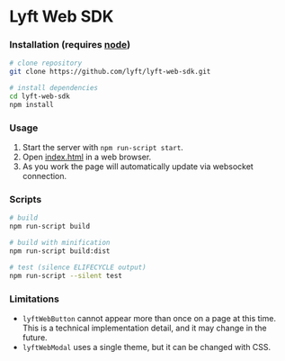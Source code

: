 # Lyft Web SDK

### Installation (requires [node](https://nodejs.org))

```bash
# clone repository
git clone https://github.com/lyft/lyft-web-sdk.git

# install dependencies
cd lyft-web-sdk
npm install
```

### Usage

1. Start the server with `npm run-script start`.
2. Open [index.html](http://localhost:8080/webpack-dev-server/) in a web browser.
3. As you work the page will automatically update via websocket connection.

### Scripts
```bash
# build
npm run-script build

# build with minification
npm run-script build:dist

# test (silence ELIFECYCLE output)
npm run-script --silent test
```

### Limitations
- `lyftWebButton` cannot appear more than once on a page at this time. This is a technical implementation detail, and it may change in the future.
- `lyftWebModal` uses a single theme, but it can be changed with CSS.
